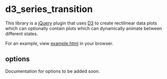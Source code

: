 d3_series_transition
====================

This library is a [jQuery](http://jquery.com) plugin that uses [D3](http://d3js.org) to create rectilinear data plots which can optionally
contain plots which can dynamically animate between different states.

For an example, view [example.html](http://rawgithub.com/embeepea-scratch/d3_series_transition/master/example.html) in your browser.


options
-------

Documentation for options to be added soon.

